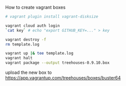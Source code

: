 How to create vagrant boxes

```sh
# vagrant plugin install vagrant-disksize

vagrant cloud auth login
`cat key` # echo "export GITHUB_KEY=..." > key

vagrant destroy -f
rm template.log

vagrant up |& tee template.log
vagrant halt
vagrant package --output treehouses-0.9.10.box
```

upload the new box to https://app.vagrantup.com/treehouses/boxes/buster64
